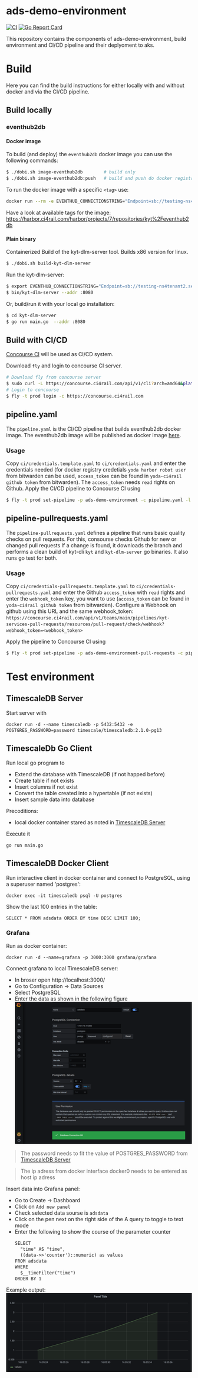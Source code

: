 # ads-demo-environment
[![CI](https://concourse.ci4rail.com/api/v1/teams/main/pipelines/ads-demo-environment/jobs/build-ads-demo-environment/badge)](https://concourse.ci4rail.com/teams/main/pipelines/ads-demo-environment) [![Go Report Card](https://goreportcard.com/badge/github.com/ci4rail/ads-demo-environment)](https://goreportcard.com/report/github.com/ci4rail/ads-demo-environment)

This repository contains the components of ads-demo-environment, build environment and CI/CD pipeline and their deplyoment to aks.

# Build
Here you can find the build instructions for either locally with and without docker and via the CI/CD pipeline.

## Build locally

### eventhub2db

#### Docker image

To build (and deploy) the `eventhub2db` docker image you can use the following commands:
```bash
$ ./dobi.sh image-eventhub2db        # build only
$ ./dobi.sh image-eventhub2db:push   # build and push do docker registry
```

To run the docker image with a specific `<tag>` use:
```bash
docker run --rm -e EVENTHUB_CONNECTIONSTRING="Endpoint=sb://testing-ns4tenant2.servicebus.windows.net/;SharedAccessKeyName=ar4tenant2;SharedAccessKey=A...;EntityPath=eh4tenant2" harbor.ci4rail.com/ci4rail/kyt/kyt-dlm-server:<tag>
```
Have a look at available tags for the image: https://harbor.ci4rail.com/harbor/projects/7/repositories/kyt%2Feventhub2db

#### Plain binary

Containerized Build of the kyt-dlm-server tool. Builds x86 version for linux.

```bash
$ ./dobi.sh build-kyt-dlm-server
```

Run the kyt-dlm-server:

```bash
$ export EVENTHUB_CONNECTIONSTRING="Endpoint=sb://testing-ns4tenant2.servicebus.windows.net/;SharedAccessKeyName=ar4tenant2;SharedAccessKey=A...;EntityPath=eh4tenant2"
$ bin/kyt-dlm-server --addr :8080
```

Or, build/run it with your local go installation:

```bash
$ cd kyt-dlm-server
$ go run main.go  --addr :8080
```

## Build with CI/CD

[Concourse CI](https://concourse-ci.org/) will be used as CI/CD system.

Download `fly` and login to concourse CI server.

```bash
# Download fly from concourse server
$ sudo curl -L https://concourse.ci4rail.com/api/v1/cli?arch=amd64&platform=linux -o /usr/local/bin/fly && sudo chmod +x /usr/local/bin/fly
# Login to concourse
$ fly -t prod login -c https://concourse.ci4rail.com
```
## pipeline.yaml

The `pipeline.yaml` is the CI/CD pipeline that builds eventhub2db docker image. The eventhub2db image will be published as docker image [here](https://harbor.ci4rail.com/harbor/projects/7/repositories/kyt%2Feventhub2db).

### Usage

Copy `ci/credentials.template.yaml` to `ci/credentials.yaml` and enter the credentials needed (for docker registry credetials `yoda harbor robot user` from bitwarden can be used, `access_token` can be found in `yoda-ci4rail github token` from bitwarden). The `access_token` needs `read` rights on Github.
Apply the CI/CD pipeline to Concourse CI using
```bash
$ fly -t prod set-pipeline -p ads-demo-environment -c pipeline.yaml -l ci/config.yaml  -l ci/credentials.yaml
```

## pipeline-pullrequests.yaml

The `pipeline-pullrequests.yaml` defines a pipeline that runs basic quality checks on pull requests. For this, consourse checks Github for new or changed pull requests If a change is found, it downloads the branch and performs a clean build of kyt-cli `kyt` and `kyt-dlm-server` go binaries. It also runs go test for both.

### Usage

Copy `ci/credentials-pullrequests.template.yaml` to `ci/credentials-pullrequests.yaml` and enter the Github `access_token` with `read` rights and enter the `webhook_token` key, you want to use (`access_token` can be found in `yoda-ci4rail github token` from bitwarden).
Configure a Webhook on github using this URL and the same webhook_token:
`https://concourse.ci4rail.com/api/v1/teams/main/pipelines/kyt-services-pull-requests/resources/pull-request/check/webhook?webhook_token=<webhook_token>`

Apply the pipeline to Concourse CI using
```bash
$ fly -t prod set-pipeline -p ads-demo-environment-pull-requests -c pipeline-pullrequests.yaml -l ci/credentials-pullrequests.yaml
```

# Test environment
## TimescaleDB Server

Start server with
```
docker run -d --name timescaledb -p 5432:5432 -e POSTGRES_PASSWORD=password timescale/timescaledb:2.1.0-pg13
```

## TimescaleDb Go Client
Run local go program to
* Extend the database with TimescaleDB (if not happed before)
* Create table if not exists
* Insert columns if not exist
* Convert the table created into a hypertable (if not exists)
* Insert sample data into database

Precoditions:
* local docker container stared as noted in [TimescaleDB Server](#TimescaleDB-Server)

Execute it
```
go run main.go
```

## TimescaleDB Docker Client
Run interactive client in docker container and connect to PostgreSQL, using a superuser named 'postgres':
```
docker exec -it timescaledb psql -U postgres
```

Show the last 100 entries in the table:
```
SELECT * FROM adsdata ORDER BY time DESC LIMIT 100;
```

### Grafana
Run as docker container:
```
docker run -d --name=grafana -p 3000:3000 grafana/grafana
```

Connect grafana to local TimescaleDB server:
* In broser open http://localhost:3000/
* Go to Configuration -> Data Sources
* Select PostgreSQL
* Enter the data as shown in the following figure
![](figures/GrafanaSetup.png)

> The password needs to fit the value of POSTGRES_PASSWORD from [TimescaleDB Server](#TimescaleDB-Server)

> The ip adress from docker interface docker0 needs to be entered as host ip adress

Insert data into Grafana panel:
* Go to Create -> Dashboard
* Click on `Add new panel`
* Check selected data sourse is `adsdata`
* Click on the pen next on the right side of the A query to toggle to text mode
* Enter the following to show the course of the parameter counter
  ```
  SELECT
    "time" AS "time",
    ((data->>'counter')::numeric) as values
  FROM adsdata
  WHERE
    $__timeFilter("time")
  ORDER BY 1
  ```

Example output:
![](figures/ExampleGraph.png)
